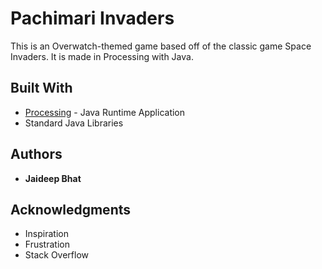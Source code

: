 # Pachimari Invaders

This is an Overwatch-themed game based off of the classic game Space Invaders. It is made in Processing with Java.

## Built With

* [Processing](https://processing.org/) - Java Runtime Application
* Standard Java Libraries

## Authors

* **Jaideep Bhat**

## Acknowledgments

* Inspiration
* Frustration
* Stack Overflow
